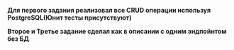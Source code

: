 **Для первого задания реализовал все CRUD операции используя PostgreSQL(Юнит тесты присутствуют)**

**Второе и Третье задание сделал как в описании с одним эндпойнтом без БД**